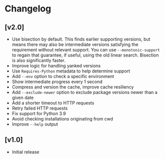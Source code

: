 # Changelog

## [v2.0]

- Use bisection by default. This finds earlier supporting versions, but means there may also be
  intermediate versions satisfying the requirement without relevant support. You can use
  `--monotonic-support` to regain that guarantee, if useful, using the old linear search.
  Bisection is also significantly faster.
- Improve logic for handling yanked versions
- Use `Requires-Python` metadata to help determine support
- Add `--env` option to check a specific environment
- Show intermediate progress every 1 second
- Compress and version the cache, improve cache resiliency
- Add `--exclude-newer` option to exclude package versions newer than a given date
- Add a shorter timeout to HTTP requests
- Retry failed HTTP requests
- Fix support for Python 3.9
- Avoid checking installations originating from cwd
- Improve `--help` output

## [v1.0]

- Initial release
